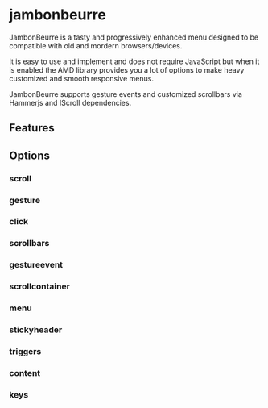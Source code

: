 # jambonbeurre

JambonBeurre is a tasty and progressively enhanced menu designed to be compatible with old and mordern browsers/devices.

It is easy to use and implement and does not require JavaScript but when it is enabled the AMD library provides you a lot of options to make heavy customized and smooth responsive menus. 

JambonBeurre supports gesture events and customized scrollbars via Hammerjs and IScroll dependencies.

## Features



## Options

### scroll

### gesture

### click

### scrollbars

### gestureevent

### scrollcontainer 

### menu

### stickyheader

### triggers

### content

### keys